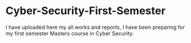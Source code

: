 # Cyber-Security-First-Semester
I have uploaded here my all works and reports, I have been preparing for my first semester Masters course in Cyber Security.
